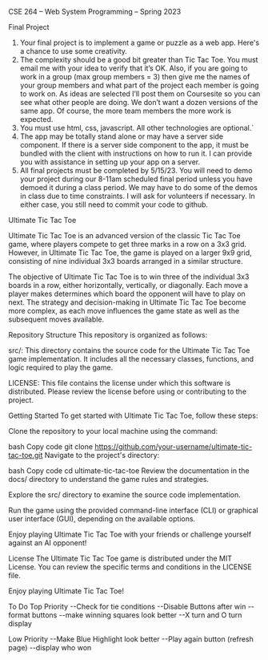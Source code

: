 CSE 264 – Web System Programming – Spring 2023

Final Project
1. Your final project is to implement a game or puzzle as a web app. Here's a chance to use some
creativity.
2. The complexity should be a good bit greater than Tic Tac Toe. You must email me with your idea to
verify that it’s OK. Also, if you are going to work in a group (max group members = 3) then give
me the names of your group members and what part of the project each member is going to work
on. As ideas are selected I’ll post them on Coursesite so you can see what other people are doing.
We don’t want a dozen versions of the same app. Of course, the more team members the more work
is expected.
3. You must use html, css, javascript. All other technologies are optional.`
4. The app may be totally stand alone or may have a server side component. If there is a server side
component to the app, it must be bundled with the client with instructions on how to run it. I can
provide you with assistance in setting up your app on a server.
5. All final projects must be completed by 5/15/23. You will need to demo your project during our
8-11am scheduled final period unless you have demoed it during a class period. We may have to do
some of the demos in class due to time constraints. I will ask for volunteers if necessary. In either
case, you still need to commit your code to github.

Ultimate Tic Tac Toe

Ultimate Tic Tac Toe is an advanced version of the classic Tic Tac Toe game, where players compete to get three marks in a row on a 3x3 grid. However, in Ultimate Tic Tac Toe, the game is played on a larger 9x9 grid, consisting of nine individual 3x3 boards arranged in a similar structure.

The objective of Ultimate Tic Tac Toe is to win three of the individual 3x3 boards in a row, either horizontally, vertically, or diagonally. Each move a player makes determines which board the opponent will have to play on next. The strategy and decision-making in Ultimate Tic Tac Toe become more complex, as each move influences the game state as well as the subsequent moves available.

Repository Structure
This repository is organized as follows:

src/: This directory contains the source code for the Ultimate Tic Tac Toe game implementation. It includes all the necessary classes, functions, and logic required to play the game.

LICENSE: This file contains the license under which this software is distributed. Please review the license before using or contributing to the project.

Getting Started
To get started with Ultimate Tic Tac Toe, follow these steps:

Clone the repository to your local machine using the command:

bash
Copy code
git clone https://github.com/your-username/ultimate-tic-tac-toe.git
Navigate to the project's directory:

bash
Copy code
cd ultimate-tic-tac-toe
Review the documentation in the docs/ directory to understand the game rules and strategies.

Explore the src/ directory to examine the source code implementation.

Run the game using the provided command-line interface (CLI) or graphical user interface (GUI), depending on the available options.

Enjoy playing Ultimate Tic Tac Toe with your friends or challenge yourself against an AI opponent!

License
The Ultimate Tic Tac Toe game is distributed under the MIT License. You can review the specific terms and conditions in the LICENSE file.

Enjoy playing Ultimate Tic Tac Toe!


To Do
Top Priority
--Check for tie conditions
--Disable Buttons after win
--format buttons
--make winning squares look better
--X turn and O turn display

Low Priority
--Make Blue Highlight look better
--Play again button (refresh page)
--display who won